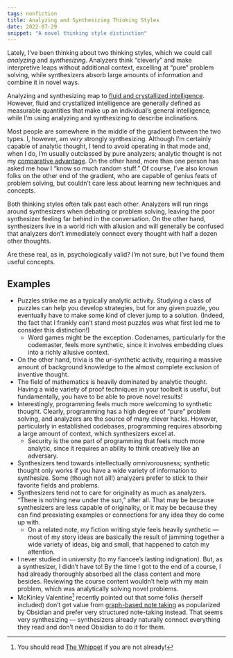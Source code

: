 ```yaml
---
tags: nonfiction
title: Analyzing and Synthesizing Thinking Styles
date: 2022-07-29
snippet: "A novel thinking style distinction"
---
```


Lately, I’ve been thinking about two thinking styles, which we could call _analyzing_ and _synthesizing_. Analyzers think “cleverly” and make interpretive leaps without additional context, excelling at “pure” problem solving, while synthesizers absorb large amounts of information and combine it in novel ways.

Analyzing and synthesizing map to [fluid and crystallized intelligence][1]. However, fluid and crystallized intelligence are generally defined as measurable quantities that make up an individual’s general intelligence, while I’m using analyzing and synthesizing to describe inclinations.

Most people are somewhere in the middle of the gradient between the two types. I, however, am _very_ strongly synthesizing. Although I’m certainly capable of analytic thought, I tend to avoid operating in that mode and, when I do, I’m usually outclassed by pure analyzers; analytic thought is not my [comparative advantage][2]. On the other hand, more than one person has asked me how I “know so much random stuff.” Of course, I’ve also known folks on the other end of the gradient, who are capable of genius feats of problem solving, but couldn’t care less about learning new techniques and concepts.

Both thinking styles often talk past each other. Analyzers will run rings around synthesizers when debating or problem solving, leaving the poor synthesizer feeling far behind in the conversation. On the other hand, synthesizers live in a world rich with allusion and will generally be confused that analyzers don’t immediately connect every thought with half a dozen other thoughts.

Are these real, as in, psychologically valid? I’m not sure, but I’ve found them useful concepts.

## Examples

- Puzzles strike me as a typically analytic activity. Studying a class of puzzles can help you develop strategies, but for any given puzzle, you eventually have to make some kind of clever jump to a solution. (Indeed, the fact that I frankly can’t stand most puzzles was what first led me to consider this distinction!)
	- Word games might be the exception. Codenames, particularly for the codemaster, feels more synthetic, since it involves embedding clues into a richly allusive context.
- On the other hand, trivia is the ur-synthetic activity, requiring a massive amount of background knowledge to the almost complete exclusion of inventive thought.
- The field of mathematics is heavily dominated by analytic thought. Having a wide variety of proof techniques in your toolbelt is useful, but fundamentally, you have to be able to prove novel results!
- Interestingly, programming feels much more welcoming to synthetic thought. Clearly, programming has a high degree of “pure” problem solving, and analyzers are the source of many clever hacks. However, particularly in established codebases, programming requires absorbing a large amount of context, which synthesizers excel at.
	- Security is the one part of programming that feels much more analytic, since it requires an ability to think creatively like an adversary.
- Synthesizers tend towards intellectually omnivorousness; synthetic thought only works if you have a wide variety of information to synthesize. Some (though not all!) analyzers prefer to stick to their favorite fields and problems.
- Synthesizers tend not to care for originality as much as analyzers. “There is nothing new under the sun,” after all. That may be because synthesizers are less capable of originality, or it may be because they can find preexisting examples or connections for any idea they do come up with.
	- On a related note, my fiction writing style feels heavily synthetic — most of my story ideas are basically the result of jamming together a wide variety of ideas, big and small, that happened to catch my attention.
- I never studied in university (to my fiancee’s lasting indignation). But, as a synthesizer, I didn’t have to! By the time I got to the end of a course, I had already thoroughly absorbed all the class content and more besides. Reviewing the course content wouldn’t help with my main problem, which was analytically solving novel problems.
- McKinley Valentine[^1] recently pointed out that some folks (herself included) don’t get value from [graph-based note taking][4] as popularized by Obsidian and prefer very structured note-taking instead. That seems very synthesizing — synthesizers already naturally connect everything they read and don’t need Obsidian to do it for them.

[^1]:	You should read [The Whippet][3] if you are not already!

[1]:	https://en.wikipedia.org/wiki/Fluid_and_crystallized_intelligence
[2]:	https://en.wikipedia.org/wiki/Comparative_advantage
[3]:	https://thewhippet.org/
[4]:	https://thewhippet.org/149-getting-rhizomatic/
